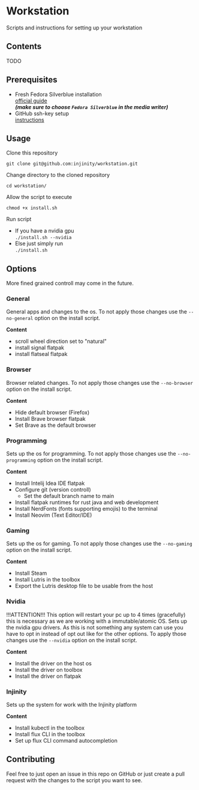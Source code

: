 # Workstation
Scripts and instructions for setting up your workstation 

## Contents
TODO

## Prerequisites
- Fresh Fedora Silverblue installation  
[official guide](https://docs.fedoraproject.org/en-US/fedora/latest/preparing-boot-media/#_fedora_media_writer)  
***(make sure to choose `Fedora Silverblue` in the media writer)***
- GitHub ssh-key setup  
[instructions](https://github.com/injinity/instructions/blob/main/gtihub_ssh_auth/README.md)

## Usage

Clone this repository  
```
git clone git@github.com:injinity/workstation.git
```
Change directory to the cloned repository  
```
cd workstation/
```
Allow the script to execute  
```
chmod +x install.sh
```
Run script  
  - If you have a nvidia gpu  
    `./install.sh --nvidia`
  - Else just simply run  
    `./install.sh`

## Options
More fined grained controll may come in the future.

### General
General apps and changes to the os.
To not apply those changes use the `--no-general` option on the install script.

__Content__
- scroll wheel direction set to "natural"
- install signal flatpak
- install flatseal flatpak

### Browser
Browser related changes.
To not apply those changes use the `--no-browser` option on the install script.

__Content__
- Hide default browser (Firefox)
- Install Brave browser flatpak
- Set Brave as the default browser

### Programming
Sets up the os for programming.
To not apply those changes use the `--no-programming` option on the install script.

__Content__
- Install Intelij Idea IDE flatpak
- Configure git (version controll)
    - Set the default branch name to main
- Install flatpak runtimes for rust java and web development
- Install NerdFonts (fonts supporting emojis) to the terminal 
- Install Neovim (Text Editor/IDE)

### Gaming
Sets up the os for gaming.
To not apply those changes use the `--no-gaming` option on the install script.

__Content__
- Install Steam
- Install Lutris in the toolbox
- Export the Lutris desktop file to be usable from the host 

### Nvidia
!!!ATTENTION!!!
This option will restart your pc up to 4 times (gracefully) this is necessary as we are working with a immutable/atomic OS. 
Sets up the nvidia gpu drivers.
As this is not something any system can use you have to opt in instead of opt out like for the other options.
To apply those changes use the `--nvidia` option on the install script.

__Content__
- Install the driver on the host os 
- Install the driver on toolbox
- Install the driver on flatpak 

### Injinity
Sets up the system for work with the Injinity platform

__Content__
- Install kubectl in the toolbox
- Install flux CLI in the toolbox
- Set up flux CLI command autocompletion

## Contributing
Feel free to just open an issue in this repo on GitHub 
or just create a pull request with the changes to the script you want to see.

